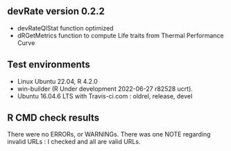 ## devRate version 0.2.2
* devRateQlStat function optimized
* dRGetMetrics function to compute Life traits from Thermal Performance Curve

## Test environments
* Linux Ubuntu 22.04, R 4.2.0
* win-builder (R Under development 2022-06-27 r82528 ucrt).
* Ubuntu 16.04.6 LTS with Travis-ci.com : oldrel, release, devel

## R CMD check results
There were no ERRORs, or WARNINGs. 
There was one NOTE regarding invalid URLs : I checked and all are valid URLs.

